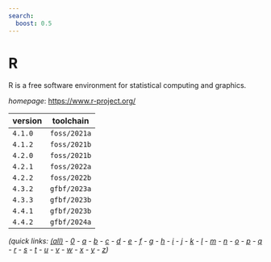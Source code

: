 ```yaml
---
search:
  boost: 0.5
---
```

# R

R is a free software environment for statistical computing  and graphics.

*homepage*: <https://www.r-project.org/>

version | toolchain
--------|----------
``4.1.0`` | ``foss/2021a``
``4.1.2`` | ``foss/2021b``
``4.2.0`` | ``foss/2021b``
``4.2.1`` | ``foss/2022a``
``4.2.2`` | ``foss/2022b``
``4.3.2`` | ``gfbf/2023a``
``4.3.3`` | ``gfbf/2023b``
``4.4.1`` | ``gfbf/2023b``
``4.4.2`` | ``gfbf/2024a``


*(quick links: [(all)](../index.md) - [0](../0/index.md) - [a](../a/index.md) - [b](../b/index.md) - [c](../c/index.md) - [d](../d/index.md) - [e](../e/index.md) - [f](../f/index.md) - [g](../g/index.md) - [h](../h/index.md) - [i](../i/index.md) - [j](../j/index.md) - [k](../k/index.md) - [l](../l/index.md) - [m](../m/index.md) - [n](../n/index.md) - [o](../o/index.md) - [p](../p/index.md) - [q](../q/index.md) - [r](../r/index.md) - [s](../s/index.md) - [t](../t/index.md) - [u](../u/index.md) - [v](../v/index.md) - [w](../w/index.md) - [x](../x/index.md) - [y](../y/index.md) - [z](../z/index.md))*

